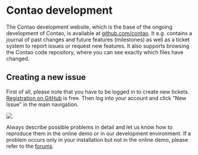 # Contao development

The Contao development website, which is the base of the ongoing development of
Contao, is available at [github.com/contao][1]. It e.g. contains a journal of
past changes and future features (milestones) as well as a ticket system to
report issues or request new features. It also supports browsing the Contao code
repository, where you can see exactly which files have changed.


## Creating a new issue

First of all, please note that you have to be logged in to create new tickets.
[Registration on GitHub][2] is free. Then log into your account and click "New
Issue" in the main navigation.

![](https://raw.github.com/contao/docs/2.11/manual/en/images/new-issue.jpg)

Always describe possible problems in detail and let us know how to reproduce
them in the online demo or in our development environment. If a problem occurs
only in your installation but not in the online demo, please refer to the
[forums][3].


[1]: https://github.com/contao/core
[2]: https://github.com/signup/free
[3]: https://community.contao.org/en/
